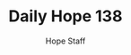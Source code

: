 ---
image: /assets/img/daily-hope-default-artwork.png
title: Daily Hope 138
number: 138
categories:
  - Daily Hope
author: Hope Staff
notes: Daily Hope 138
embed: >-
  <iframe src="https://open.spotify.com/embed/episode/18y6fUpZ6xwJpvNbMmXSgY?utm_source=generator" width="400px" height="102px" frameborder=“0" scrolling=“no”></iframe>
---